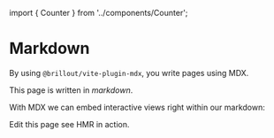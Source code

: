 import { Counter } from '../components/Counter';

# Markdown

By using `@brillout/vite-plugin-mdx`, you write pages using MDX.

This page is written in _markdown_.

With MDX we can embed interactive views right within our markdown: <Counter/>

Edit this page see HMR in action.
